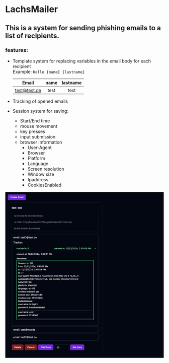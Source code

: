# LachsMailer
## This is a system for sending phishing emails to a list of recipients.

### features:
- Template system for replacing variables in the email body for each recipient\
Example: `Hello {name} {lastname}`

  | Email | name    | lastname    |
  | :---:   | :---: | :---: |
  | test@test.de | test   | test   |
- Tracking of opened emails
- Session system for saving:
  - Start/End time
  - mouse movement
  - key presses
  - input submission
  - browser information
    - User-Agent
    - Browser
    - Platform
    - Language
    - Screen resolution
    - Window size
    - Ipaddress
    - CookiesEnabled

![img.png](assets/img.png)